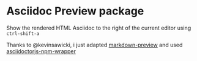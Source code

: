 # Asciidoc Preview package

Show the rendered HTML Asciidoc to the right of the current editor using
`ctrl-shift-a`

Thanks to @kevinsawicki, i just adapted [markdown-preview](https://github.com/atom/markdown-preview) and used [asciidoctorjs-npm-wrapper](https://github.com/anthonny/asciidoctorjs-npm-wrapper)
